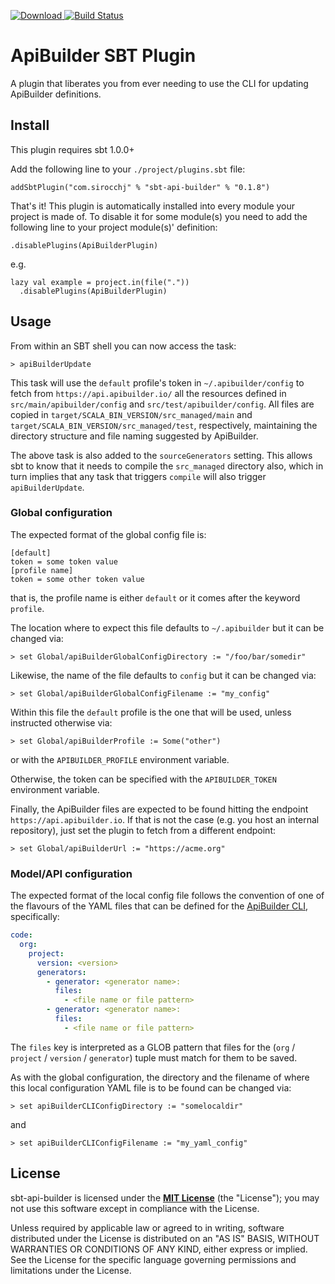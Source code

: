 [![Download](https://api.bintray.com/packages/sirocchj/sbt-plugins/sbt-api-builder/images/download.svg) ](https://bintray.com/sirocchj/sbt-plugins/sbt-api-builder/_latestVersion) [![Build Status](https://travis-ci.org/sirocchj/sbt-api-builder.svg?branch=master)](https://travis-ci.org/sirocchj/sbt-api-builder)

# ApiBuilder SBT Plugin

A plugin that liberates you from ever needing to use the CLI for updating
ApiBuilder definitions.

## Install

This plugin requires sbt 1.0.0+

Add the following line to your `./project/plugins.sbt` file:
```sbtshell
addSbtPlugin("com.sirocchj" % "sbt-api-builder" % "0.1.8")
```

That's it! This plugin is automatically installed into every module your project
is made of. To disable it for some module(s) you need to add the following line
to your project module(s)' definition:
```sbtshell
.disablePlugins(ApiBuilderPlugin)
```
e.g.
```sbtshell
lazy val example = project.in(file("."))
  .disablePlugins(ApiBuilderPlugin)
```

## Usage

From within an SBT shell you can now access the task:
```sbtshell
> apiBuilderUpdate
```
This task will use the `default` profile's token in `~/.apibuilder/config`
to fetch from `https://api.apibuilder.io/` all the resources defined in
`src/main/apibuilder/config` and `src/test/apibuilder/config`.  All files
are copied in `target/SCALA_BIN_VERSION/src_managed/main` and
`target/SCALA_BIN_VERSION/src_managed/test`, respectively, maintaining
the directory structure and file naming suggested by ApiBuilder.

The above task is also added to the `sourceGenerators` setting. This allows
sbt to know that it needs to compile the `src_managed` directory also, which
in turn implies that any task that triggers `compile` will also trigger
`apiBuilderUpdate`.

### Global configuration

The expected format of the global config file is:
```
[default]
token = some token value
[profile name]
token = some other token value
```
that is, the profile name is either `default` or it comes after the keyword
`profile`.

The location where to expect this file defaults to `~/.apibuilder` but it
can be changed via:
```sbtshell
> set Global/apiBuilderGlobalConfigDirectory := "/foo/bar/somedir"
```
Likewise, the name of the file defaults to `config` but it can be changed via:
```sbtshell
> set Global/apiBuilderGlobalConfigFilename := "my_config"
```
Within this file the `default` profile is the one that will be used, unless
instructed otherwise via:
```sbtshell
> set Global/apiBuilderProfile := Some("other")
```
or with the `APIBUILDER_PROFILE` environment variable.

Otherwise, the token can be specified with the `APIBUILDER_TOKEN` environment variable.

Finally, the ApiBuilder files are expected to be found hitting the endpoint
`https://api.apibuilder.io`. If that is not the case (e.g. you host an internal
repository), just set the plugin to fetch from a different endpoint:
```sbtshell
> set Global/apiBuilderUrl := "https://acme.org"
```

### Model/API configuration

The expected format of the local config file follows the convention of one
of the flavours of the YAML files that can be defined for the
[ApiBuilder CLI](https://github.com/apicollective/apibuilder-cli), specifically:
```yaml
code:
  org:
    project:
      version: <version>
      generators:
        - generator: <generator name>:
          files:
            - <file name or file pattern>
        - generator: <generator name>:
          files:
            - <file name or file pattern>
```
The `files` key is interpreted as a GLOB pattern that files for the
(`org` / `project` / `version` / `generator`) tuple must match for them to be
saved.

As with the global configuration, the directory and the filename of where this
local configuration YAML file is to be found can be changed via:
```sbtshell
> set apiBuilderCLIConfigDirectory := "somelocaldir"
```
and
```sbtshell
> set apiBuilderCLIConfigFilename := "my_yaml_config"
```

## License

sbt-api-builder is licensed under the **[MIT License](LICENSE)** (the
"License"); you may not use this software except in compliance with the License.

Unless required by applicable law or agreed to in writing, software
distributed under the License is distributed on an "AS IS" BASIS,
WITHOUT WARRANTIES OR CONDITIONS OF ANY KIND, either express or implied.
See the License for the specific language governing permissions and
limitations under the License.
